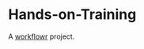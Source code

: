 # Hands-on-Training

A [workflowr][] project.

[workflowr]: https://github.com/jdblischak/workflowr
